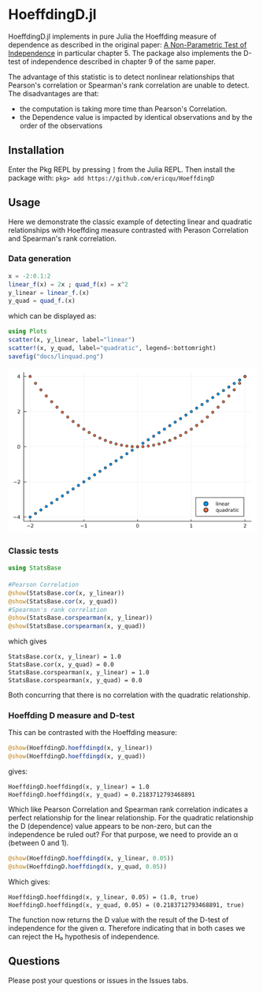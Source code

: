 # HoeffdingD.jl
HoeffdingD.jl implements in pure Julia the Hoeffding measure of dependence as described in the original paper: [A Non-Parametric Test of Independence](https://projecteuclid.org/journals/annals-of-mathematical-statistics/volume-19/issue-4/A-Non-Parametric-Test-of-Independence/10.1214/aoms/1177730150.full) in particular chapter 5. The package also implements the D-test of independence described in chapter 9 of the same paper.

The advantage of this statistic is to detect nonlinear relationships that Pearson's correlation or Spearman's rank correlation are unable to detect. 
The disadvantages are that:
 - the computation is taking more time than Pearson's Correlation. 
 - the Dependence value is impacted by identical observations and by the order of the observations

## Installation
Enter the Pkg REPL by pressing ```]``` from the Julia REPL. Then install the package with: ```pkg> add https://github.com/ericqu/HoeffdingD```

## Usage

Here we demonstrate the classic example of detecting linear and quadratic relationships with Hoeffding measure contrasted with Perason Correlation and Spearman's rank correlation.

### Data generation
```julia 
x = -2:0.1:2
linear_f(x) = 2x ; quad_f(x) = x^2
y_linear = linear_f.(x)
y_quad = quad_f.(x)
```

which can be displayed as:
```julia
using Plots
scatter(x, y_linear, label="linear")
scatter!(x, y_quad, label="quadratic", legend=:bottomright)
savefig("docs/linquad.png")
```
![scatterplot linear quadratic](docs/linquad.png)

### Classic tests

```julia
using StatsBase

#Pearson Correlation
@show(StatsBase.cor(x, y_linear))
@show(StatsBase.cor(x, y_quad))
#Spearman's rank correlation
@show(StatsBase.corspearman(x, y_linear))
@show(StatsBase.corspearman(x, y_quad))
```
which gives
```
StatsBase.cor(x, y_linear) = 1.0
StatsBase.cor(x, y_quad) = 0.0
StatsBase.corspearman(x, y_linear) = 1.0
StatsBase.corspearman(x, y_quad) = 0.0
```
Both concurring that there is no correlation with the quadratic relationship.

### Hoeffding D measure and D-test
This can be contrasted with the Hoeffding measure:
```julia
@show(HoeffdingD.hoeffdingd(x, y_linear))
@show(HoeffdingD.hoeffdingd(x, y_quad))
```
gives:
```
HoeffdingD.hoeffdingd(x, y_linear) = 1.0
HoeffdingD.hoeffdingd(x, y_quad) = 0.2183712793468891
```
Which like Pearson Correlation and Spearman rank correlation indicates a perfect relationship for the linear relationship.
For the quadratic relationship the D (dependence) value appears to be non-zero, but can the independence be ruled out?
For that purpose, we need to provide an α (between 0 and 1).
```julia
@show(HoeffdingD.hoeffdingd(x, y_linear, 0.05))
@show(HoeffdingD.hoeffdingd(x, y_quad, 0.05))
```
Which gives:
```
HoeffdingD.hoeffdingd(x, y_linear, 0.05) = (1.0, true)
HoeffdingD.hoeffdingd(x, y_quad, 0.05) = (0.2183712793468891, true)
```
The function now returns the D value with the result of the D-test of independence for the given α. Therefore indicating that in both cases we can reject the H₀ hypothesis of independence.


## Questions
Please post your questions or issues in the Issues tabs.